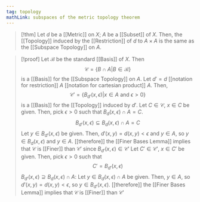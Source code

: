 ```yaml
---
tag: topology
mathLink: subspaces of the metric topology theorem
---
```

> [!thm]
> Let $d$ be a [[Metric]] on $X$; $A$ be a [[Subset]] of $X$. Then, the [[Topology]] induced by the [[Restriction]] of $d$ to $A\times A$ is the same as the [[Subspace Topology]] on $A$.

>[!proof]
>Let $\mathcal{B}$ be the standard [[Basis]] of $X$. Then
>$$\mathcal{C}=\{B\cap A|B\in \mathcal{B}\}$$
>is a [[Basis]] for the [[Subspace Topology]] on $A$. Let $d'=d$ [[notation for restriction]] $A$ [[notation for cartesian product]] $A$. Then,
>$$\mathcal{C}'=\{B_{d'}(x,\epsilon)|x\in A \text{ and }\epsilon>0\}$$
>is a [[Basis]] for the [[Topology]] induced by $d'$. 
>Let $C\in \mathcal{C}$, $x\in C$ be given. Then, pick $\epsilon>0$ such that $B_{d}(x,\epsilon)\cap A=C$. 
>$$B_{d'}(x,\epsilon) \subseteq B_{d}(x,\epsilon)\cap A = C$$
>Let $y\in B_{d'}(x,\epsilon)$ be given. Then, $d'(x,y)=d(x,y)<\epsilon$ and $y\in A$, so $y\in B_{d}(x,\epsilon)$ and $y\in A$. 
>[[therefore]] the [[Finer Bases Lemma]] implies that $\mathcal{C}$ is [[Finer]] than $\mathcal{C'}$ since $B_{d'}(x,\epsilon)\in \mathcal{C'}$
>Let $C'\in \mathcal{C'}$, $x\in C'$ be given. Then, pick $\epsilon>0$ such that 
>$$C'=B_{d'}(x,\epsilon)$$
>$B_{d'}(x,\epsilon)\supseteq B_{d}(x,\epsilon)\cap A$: Let $y\in B_{d}(x,\epsilon)\cap A$ be given. Then, $y\in A$, so $d'(x, y)=d(x,y)<\epsilon$, so $y\in B_{d'}(x, \epsilon)$.
>[[therefore]] the [[Finer Bases Lemma]] implies that $\mathcal{C}$ is [[Finer]] than $\mathcal{C'}$
